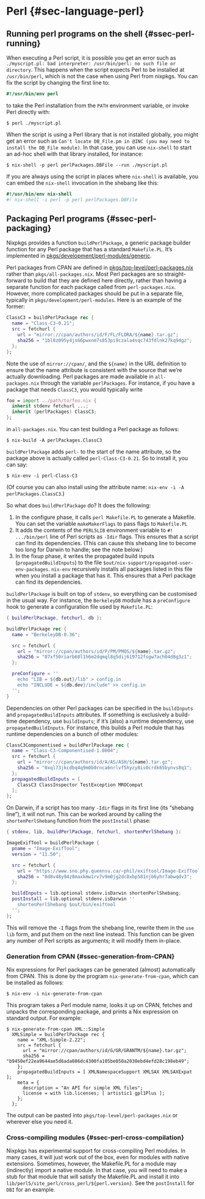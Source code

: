 # Perl {#sec-language-perl}

## Running perl programs on the shell {#ssec-perl-running}

When executing a Perl script, it is possible you get an error such as `./myscript.pl: bad interpreter: /usr/bin/perl: no such file or directory`. This happens when the script expects Perl to be installed at `/usr/bin/perl`, which is not the case when using Perl from nixpkgs. You can fix the script by changing the first line to:

```perl
#!/usr/bin/env perl
```

to take the Perl installation from the `PATH` environment variable, or invoke Perl directly with:

```ShellSession
$ perl ./myscript.pl
```

When the script is using a Perl library that is not installed globally, you might get an error such as `Can't locate DB_File.pm in @INC (you may need to install the DB_File module)`. In that case, you can use `nix-shell` to start an ad-hoc shell with that library installed, for instance:

```ShellSession
$ nix-shell -p perl perlPackages.DBFile --run ./myscript.pl
```

If you are always using the script in places where `nix-shell` is available, you can embed the `nix-shell` invocation in the shebang like this:

```perl
#!/usr/bin/env nix-shell
#! nix-shell -i perl -p perl perlPackages.DBFile
```

## Packaging Perl programs {#ssec-perl-packaging}

Nixpkgs provides a function `buildPerlPackage`, a generic package builder function for any Perl package that has a standard `Makefile.PL`. It’s implemented in [pkgs/development/perl-modules/generic](https://github.com/NixOS/nixpkgs/blob/master/pkgs/development/perl-modules/generic).

Perl packages from CPAN are defined in [pkgs/top-level/perl-packages.nix](https://github.com/NixOS/nixpkgs/blob/master/pkgs/top-level/perl-packages.nix) rather than `pkgs/all-packages.nix`. Most Perl packages are so straight-forward to build that they are defined here directly, rather than having a separate function for each package called from `perl-packages.nix`. However, more complicated packages should be put in a separate file, typically in `pkgs/development/perl-modules`. Here is an example of the former:

```nix
ClassC3 = buildPerlPackage rec {
  name = "Class-C3-0.21";
  src = fetchurl {
    url = "mirror://cpan/authors/id/F/FL/FLORA/${name}.tar.gz";
    sha256 = "1bl8z095y4js66pwxnm7s853pi9czala4sqc743fdlnk27kq94gz";
  };
};
```

Note the use of `mirror://cpan/`, and the `${name}` in the URL definition to ensure that the name attribute is consistent with the source that we’re actually downloading. Perl packages are made available in `all-packages.nix` through the variable `perlPackages`. For instance, if you have a package that needs `ClassC3`, you would typically write

```nix
foo = import ../path/to/foo.nix {
  inherit stdenv fetchurl ...;
  inherit (perlPackages) ClassC3;
};
```

in `all-packages.nix`. You can test building a Perl package as follows:

```ShellSession
$ nix-build -A perlPackages.ClassC3
```

`buildPerlPackage` adds `perl-` to the start of the name attribute, so the package above is actually called `perl-Class-C3-0.21`. So to install it, you can say:

```ShellSession
$ nix-env -i perl-Class-C3
```

(Of course you can also install using the attribute name: `nix-env -i -A perlPackages.ClassC3`.)

So what does `buildPerlPackage` do? It does the following:

1. In the configure phase, it calls `perl Makefile.PL` to generate a Makefile. You can set the variable `makeMakerFlags` to pass flags to `Makefile.PL`
2. It adds the contents of the `PERL5LIB` environment variable to `#! .../bin/perl` line of Perl scripts as `-Idir` flags. This ensures that a script can find its dependencies. (This can cause this shebang line to become too long for Darwin to handle; see the note below.)
3. In the fixup phase, it writes the propagated build inputs (`propagatedBuildInputs`) to the file `$out/nix-support/propagated-user-env-packages`. `nix-env` recursively installs all packages listed in this file when you install a package that has it. This ensures that a Perl package can find its dependencies.

`buildPerlPackage` is built on top of `stdenv`, so everything can be customised in the usual way. For instance, the `BerkeleyDB` module has a `preConfigure` hook to generate a configuration file used by `Makefile.PL`:

```nix
{ buildPerlPackage, fetchurl, db }:

buildPerlPackage rec {
  name = "BerkeleyDB-0.36";

  src = fetchurl {
    url = "mirror://cpan/authors/id/P/PM/PMQS/${name}.tar.gz";
    sha256 = "07xf50riarb60l1h6m2dqmql8q5dij619712fsgw7ach04d8g3z1";
  };

  preConfigure = ''
    echo "LIB = ${db.out}/lib" > config.in
    echo "INCLUDE = ${db.dev}/include" >> config.in
  '';
}
```

Dependencies on other Perl packages can be specified in the `buildInputs` and `propagatedBuildInputs` attributes. If something is exclusively a build-time dependency, use `buildInputs`; if it’s (also) a runtime dependency, use `propagatedBuildInputs`. For instance, this builds a Perl module that has runtime dependencies on a bunch of other modules:

```nix
ClassC3Componentised = buildPerlPackage rec {
  name = "Class-C3-Componentised-1.0004";
  src = fetchurl {
    url = "mirror://cpan/authors/id/A/AS/ASH/${name}.tar.gz";
    sha256 = "0xql73jkcdbq4q9m0b0rnca6nrlvf5hyzy8is0crdk65bynvs8q1";
  };
  propagatedBuildInputs = [
    ClassC3 ClassInspector TestException MROCompat
  ];
};
```

On Darwin, if a script has too many `-Idir` flags in its first line (its “shebang line”), it will not run. This can be worked around by calling the `shortenPerlShebang` function from the `postInstall` phase:

```nix
{ stdenv, lib, buildPerlPackage, fetchurl, shortenPerlShebang }:

ImageExifTool = buildPerlPackage {
  pname = "Image-ExifTool";
  version = "11.50";

  src = fetchurl {
    url = "https://www.sno.phy.queensu.ca/~phil/exiftool/Image-ExifTool-11.50.tar.gz";
    sha256 = "0d8v48y94z8maxkmw1rv7v9m0jg2dc8xbp581njb6yhr7abwqdv3";
  };

  buildInputs = lib.optional stdenv.isDarwin shortenPerlShebang;
  postInstall = lib.optional stdenv.isDarwin ''
    shortenPerlShebang $out/bin/exiftool
  '';
};
```

This will remove the `-I` flags from the shebang line, rewrite them in the `use lib` form, and put them on the next line instead. This function can be given any number of Perl scripts as arguments; it will modify them in-place.

### Generation from CPAN {#ssec-generation-from-CPAN}

Nix expressions for Perl packages can be generated (almost) automatically from CPAN. This is done by the program `nix-generate-from-cpan`, which can be installed as follows:

```ShellSession
$ nix-env -i nix-generate-from-cpan
```

This program takes a Perl module name, looks it up on CPAN, fetches and unpacks the corresponding package, and prints a Nix expression on standard output. For example:

```ShellSession
$ nix-generate-from-cpan XML::Simple
  XMLSimple = buildPerlPackage rec {
    name = "XML-Simple-2.22";
    src = fetchurl {
      url = "mirror://cpan/authors/id/G/GR/GRANTM/${name}.tar.gz";
      sha256 = "b9450ef22ea9644ae5d6ada086dc4300fa105be050a2030ebd4efd28c198eb49";
    };
    propagatedBuildInputs = [ XMLNamespaceSupport XMLSAX XMLSAXExpat ];
    meta = {
      description = "An API for simple XML files";
      license = with lib.licenses; [ artistic1 gpl1Plus ];
    };
  };
```

The output can be pasted into `pkgs/top-level/perl-packages.nix` or wherever else you need it.

### Cross-compiling modules {#ssec-perl-cross-compilation}

Nixpkgs has experimental support for cross-compiling Perl modules. In many cases, it will just work out of the box, even for modules with native extensions. Sometimes, however, the Makefile.PL for a module may (indirectly) import a native module. In that case, you will need to make a stub for that module that will satisfy the Makefile.PL and install it into `lib/perl5/site_perl/cross_perl/${perl.version}`. See the `postInstall` for `DBI` for an example.
